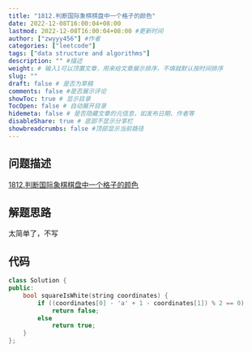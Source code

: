 ```yaml
---
title: "1812.判断国际象棋棋盘中一个格子的颜色"
date: 2022-12-08T16:00:04+08:00
lastmod: 2022-12-08T16:00:04+08:00 #更新时间
author: ["zwyyy456"] #作者
categories: ["leetcode"]
tags: ["data structure and algorithms"]
description: "" #描述
weight: # 输入1可以顶置文章，用来给文章展示排序，不填就默认按时间排序
slug: ""
draft: false # 是否为草稿
comments: false #是否展示评论
showToc: true # 显示目录
TocOpen: false # 自动展开目录
hidemeta: false # 是否隐藏文章的元信息，如发布日期、作者等
disableShare: true # 底部不显示分享栏
showbreadcrumbs: false #顶部显示当前路径
---
```

## 问题描述
[1812.判断国际象棋棋盘中一个格子的颜色](https://leetcode.cn/problems/determine-color-of-a-chessboard-square/)

## 解题思路
太简单了，不写

## 代码
```cpp
class Solution {
public:
    bool squareIsWhite(string coordinates) {
        if ((coordinates[0] - 'a' + 1 - coordinates[1]) % 2 == 0)
            return false;
        else
            return true;
    }
};
```

